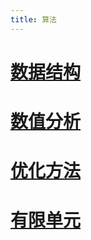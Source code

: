```yaml
---
title: 算法
---
```


# [数据结构](./data_structures/README.md)
# [数值分析](./numerical_analysis/README.lyx)
# [优化方法](./optimization/README.lyx)
# [有限单元](./finite_element/README.lyx)
